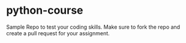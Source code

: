 # python-course
Sample Repo to test your coding skills. Make sure to fork the repo and create a pull request for your assignment.
